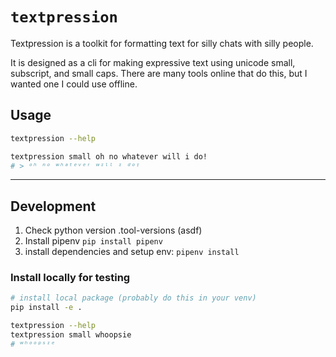 # `textpression`
Textpression is a toolkit for formatting text for silly chats with silly people. 

It is designed as a cli for making expressive text using unicode small, subscript, and small caps. There are many tools online that do this, but I wanted one I could use offline.

## Usage
```sh
textpression --help

textpression small oh no whatever will i do!
# > ᵒʰ ⁿᵒ ʷʰᵃᵗᵉᵛᵉʳ ʷᶦˡˡ ᶦ ᵈᵒᵎ
```

-------

## Development
1. Check python version .tool-versions (asdf)
2. Install pipenv `pip install pipenv`
3. install dependencies and setup env: `pipenv install`

### Install locally for testing
```sh
# install local package (probably do this in your venv)
pip install -e .

textpression --help
textpression small whoopsie
# ʷʰᵒᵒᵖˢᶦᵉ
```